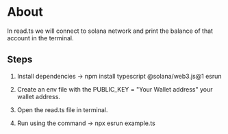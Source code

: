 # About

In read.ts we will connect to solana network and print the balance of that account in the terminal.

## Steps

1. Install dependencies ->  npm install typescript @solana/web3.js@1 esrun

2. Create an env file with the PUBLIC_KEY = "Your Wallet address" your wallet address.

3. Open the read.ts file in terminal.

4. Run using the command -> npx esrun example.ts
